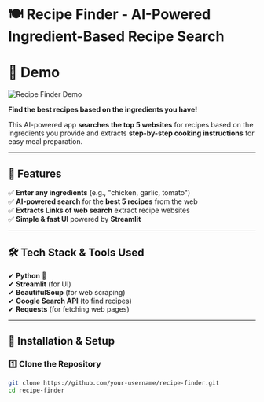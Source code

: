 # 🍽️ Recipe Finder - AI-Powered Ingredient-Based Recipe Search
# 🎥 Demo  

![Recipe Finder Demo](assets/demo.gif)

**Find the best recipes based on the ingredients you have!**  

This AI-powered app **searches the top 5 websites** for recipes based on the ingredients you provide and extracts **step-by-step cooking instructions** for easy meal preparation.  

---

## 📌 Features  

✅ **Enter any ingredients** (e.g., "chicken, garlic, tomato")  
✅ **AI-powered search** for the **best 5 recipes** from the web  
✅ **Extracts Links of web search** extract recipe websites    
✅ **Simple & fast UI** powered by **Streamlit**  

---

## 🛠 Tech Stack & Tools Used  

✔ **Python** 🐍  
✔ **Streamlit** (for UI)  
✔ **BeautifulSoup** (for web scraping)  
✔ **Google Search API** (to find recipes)  
✔ **Requests** (for fetching web pages)  

---

## 🚀 Installation & Setup  

### **1️⃣ Clone the Repository**  
```bash
git clone https://github.com/your-username/recipe-finder.git
cd recipe-finder
